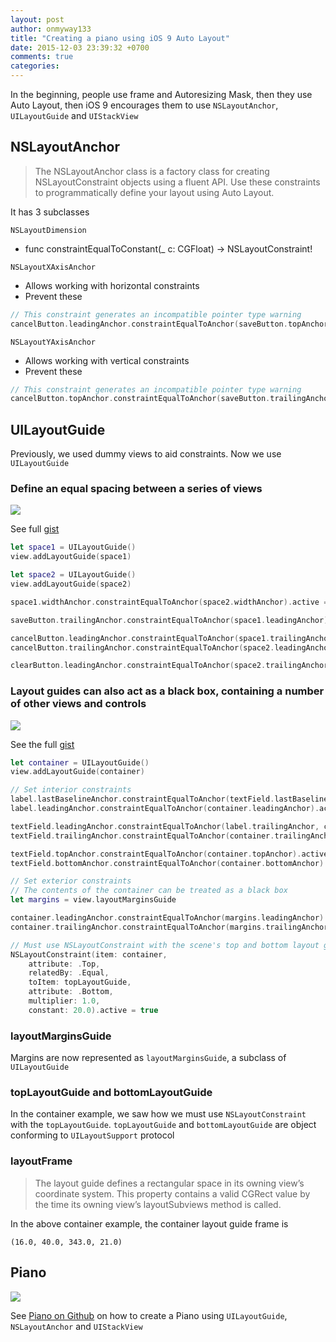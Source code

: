 ```yaml
---
layout: post
author: onmyway133
title: "Creating a piano using iOS 9 Auto Layout"
date: 2015-12-03 23:39:32 +0700
comments: true
categories:
---
```


In the beginning, people use frame and Autoresizing Mask, then they use Auto Layout, then iOS 9 encourages them to use `NSLayoutAnchor`, `UILayoutGuide` and `UIStackView`

NSLayoutAnchor
--

> The NSLayoutAnchor class is a factory class for creating NSLayoutConstraint objects using a fluent API. Use these constraints to programmatically define your layout using Auto Layout.

It has 3 subclasses

`NSLayoutDimension`

- func constraintEqualToConstant(_ c: CGFloat) -> NSLayoutConstraint!

`NSLayoutXAxisAnchor`

- Allows working with horizontal constraints
- Prevent these

```swift
// This constraint generates an incompatible pointer type warning
cancelButton.leadingAnchor.constraintEqualToAnchor(saveButton.topAnchor, constant: 8.0).active = true
```

`NSLayoutYAxisAnchor`

- Allows working with vertical constraints
- Prevent these

```swift
// This constraint generates an incompatible pointer type warning
cancelButton.topAnchor.constraintEqualToAnchor(saveButton.trailingAnchor, constant: 8.0).active = true
```

UILayoutGuide
--
Previously, we used dummy views to aid constraints. Now we use `UILayoutGuide`

### Define an equal spacing between a series of views

![](http://www.fantageek.com/images/UILayoutGuide_Spacing.png)

See full [gist](https://gist.github.com/onmyway133/fcf892aac565d36ee890)

```swift
let space1 = UILayoutGuide()
view.addLayoutGuide(space1)

let space2 = UILayoutGuide()
view.addLayoutGuide(space2)

space1.widthAnchor.constraintEqualToAnchor(space2.widthAnchor).active = true

saveButton.trailingAnchor.constraintEqualToAnchor(space1.leadingAnchor).active = true

cancelButton.leadingAnchor.constraintEqualToAnchor(space1.trailingAnchor).active = true
cancelButton.trailingAnchor.constraintEqualToAnchor(space2.leadingAnchor).active = true

clearButton.leadingAnchor.constraintEqualToAnchor(space2.trailingAnchor).active = true
```

### Layout guides can also act as a black box, containing a number of other views and controls

![](http://www.fantageek.com/images/UILayoutGuide_Container.png)

See the full [gist](https://gist.github.com/onmyway133/faa135b4db601d0db9a8)

```swift
let container = UILayoutGuide()
view.addLayoutGuide(container)

// Set interior constraints
label.lastBaselineAnchor.constraintEqualToAnchor(textField.lastBaselineAnchor).active = true
label.leadingAnchor.constraintEqualToAnchor(container.leadingAnchor).active = true

textField.leadingAnchor.constraintEqualToAnchor(label.trailingAnchor, constant: 8.0).active = true
textField.trailingAnchor.constraintEqualToAnchor(container.trailingAnchor).active = true

textField.topAnchor.constraintEqualToAnchor(container.topAnchor).active = true
textField.bottomAnchor.constraintEqualToAnchor(container.bottomAnchor).active = true

// Set exterior constraints
// The contents of the container can be treated as a black box
let margins = view.layoutMarginsGuide

container.leadingAnchor.constraintEqualToAnchor(margins.leadingAnchor).active = true
container.trailingAnchor.constraintEqualToAnchor(margins.trailingAnchor).active = true

// Must use NSLayoutConstraint with the scene's top and bottom layout guides.
NSLayoutConstraint(item: container,
    attribute: .Top,
    relatedBy: .Equal,
    toItem: topLayoutGuide,
    attribute: .Bottom,
    multiplier: 1.0,
    constant: 20.0).active = true
```

### layoutMarginsGuide
Margins are now represented as `layoutMarginsGuide`, a subclass of `UILayoutGuide`

### topLayoutGuide and bottomLayoutGuide
In the container example, we saw how we must use `NSLayoutConstraint` with the `topLayoutGuide`. `topLayoutGuide` and `bottomLayoutGuide` are object conforming to `UILayoutSupport` protocol

### layoutFrame
> The layout guide defines a rectangular space in its owning view’s coordinate system. This property contains a valid CGRect value by the time its owning view’s layoutSubviews method is called.

In the above container example, the container layout guide frame is

```
(16.0, 40.0, 343.0, 21.0)
```

Piano
--

![](http://www.fantageek.com/images/piano.png)

See [Piano on Github](http://github.com/onmyway133/Piano) on how to create a Piano using `UILayoutGuide`, `NSLayoutAnchor` and `UIStackView`
